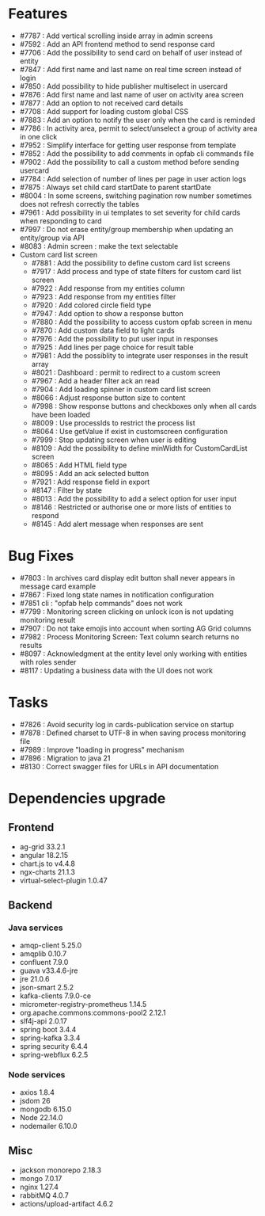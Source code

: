 
# Features

- #7787 : Add vertical scrolling inside array in admin screens
- #7592 : Add an API frontend method to send response card
- #7706 : Add the possibility to send card on behalf of user instead of entity
- #7847 : Add first name and last name on real time screen instead of login
- #7850 : Add possibility to hide publisher multiselect in usercard
- #7876 : Add first name and last name of user on activity area screen
- #7877 : Add an option to not received card details
- #7708 : Add support for loading custom global CSS
- #7883 : Add an option to notify the user only when the card is reminded
- #7786 : In activity area, permit to select/unselect a group of activity area in one click
- #7952 : Simplify interface for getting user response from template
- #7852 : Add the possibility to add comments in opfab cli commands file
- #7902 : Add the possibility to call a custom method before sending usercard
- #7784 : Add selection of number of lines per page in user action logs
- #7875 : Always set child card startDate to parent startDate
- #8004 : In some screens, switching pagination row number sometimes does not refresh correctly the tables
- #7961 : Add possibility in ui templates to set severity for child cards when responding to card
- #7997 : Do not erase entity/group membership when updating an entity/group via API
- #8083 : Admin screen : make the text selectable
- Custom card list screen
  - #7881 : Add the possibility to define custom card list screens
  - #7917 : Add process and type of state filters for custom card list screen
  - #7922 : Add response from my entities column
  - #7923 : Add response from my entities filter
  - #7920 : Add colored circle field type
  - #7947 : Add option to show a response button
  - #7880 : Add the possibility to access custom opfab screen in menu
  - #7870 : Add custom data field to light cards
  - #7976 : Add the possibility to put user input in responses
  - #7925 : Add lines per page choice for result table
  - #7981 : Add the possiblity to integrate user responses in the result array
  - #8021 : Dashboard : permit to redirect to a custom screen
  - #7967 : Add a header filter ack an read
  - #7904 : Add loading spinner in custom card list screen
  - #8066 : Adjust response button size to content
  - #7998 : Show response buttons and checkboxes only when all cards have been loaded
  - #8009 : Use processIds to restrict the process list
  - #8064 : Use getValue if exist in customscreen configuration
  - #7999 : Stop updating screen when user is editing
  - #8109 : Add the possibility to define minWidth for CustomCardList screen
  - #8065 : Add HTML field type
  - #8095 : Add an ack selected button
  - #7921 : Add response field in export
  - #8147 : Filter by state
  - #8013 : Add the possibility to add a select option for user input
  - #8146 : Restricted or authorise one or more lists of entities to respond
  - #8145 : Add alert message when responses are sent



# Bug Fixes

- #7803 : In archives card display edit button shall never appears in message card example
- #7867 : Fixed long state names in notification configuration
- #7851 cli : "opfab help commands" does not work
- #7799 : Monitoring screen clicking on unlock icon is not updating monitoring result
- #7907 : Do not take emojis into account when sorting AG Grid columns
- #7982 : Process Monitoring Screen: Text column search returns no results
- #8097 : Acknowledgment at the entity level only working with entities with roles sender
- #8117 : Updating a business data with the UI does not work


# Tasks

- #7826 : Avoid security log in cards-publication service on startup
- #7878 : Defined charset to UTF-8 in when saving process monitoring file
- #7989 : Improve "loading in progress" mechanism
- #7896 : Migration to java 21
- #8130 : Correct swagger files for URLs in API documentation

# Dependencies upgrade

## Frontend
- ag-grid 33.2.1
- angular  18.2.15
- chart.js to v4.4.8
- ngx-charts 21.1.3
- virtual-select-plugin 1.0.47


  
## Backend 

### Java services 

- amqp-client 5.25.0
- amqplib 0.10.7
- confluent 7.9.0
- guava v33.4.6-jre
- jre 21.0.6
- json-smart 2.5.2
- kafka-clients 7.9.0-ce 
- micrometer-registry-prometheus 1.14.5
- org.apache.commons:commons-pool2 2.12.1
- slf4j-api 2.0.17
- spring boot 3.4.4
- spring-kafka 3.3.4
- spring security 6.4.4
- spring-webflux 6.2.5

### Node services

- axios 1.8.4
- jsdom 26
- mongodb 6.15.0
- Node 22.14.0
- nodemailer 6.10.0
  

## Misc 

- jackson monorepo 2.18.3
- mongo 7.0.17
- nginx 1.27.4
- rabbitMQ 4.0.7
- actions/upload-artifact 4.6.2





